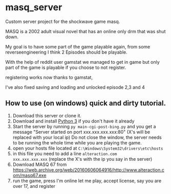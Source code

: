 # masq_server
Custom server project for the shockwave game masq.

MASQ is a 2002 adult visual novel that has an online only drm that was shut down.

My goal is to have some part of the game playable again, from some reverseengineering I think 2 Episodes should be playable.

With the help of reddit user gamstat we managed to get in game but only part of the game is playable if you choose to not register.

registering works now thanks to gamstat,

I've also fixed saving and loading and unlocked episode 2,3 and 4

## How to use (on windows) quick and dirty tutorial.

1. Download this server or clone it.
2. Download and install [Python 3](https://www.python.org/downloads/) if you don't have it already
3. Start the server by running `py main-cgi-post-bing.py` and you get a message "Server started on port xxx.xxx.xxx.xxx:80" (X's will be replaced with your local ip) Do not close the window, the server needs to be running the whole time while you are playing the game.
4. open your hosts file located at `C:\Windows\System32\drivers\etc\hosts`
5. in this file you need to add a line `alteraction.com         xxx.xxx.xxx.xxx` (replace the X's with the ip you say in the server)
6. Download MASQ 67 from https://web.archive.org/web/20160606064916/http://www.alteraction.com/masq67.exe
7. run the game, press I'm online let me play, accept license, say you are over 17, and register

